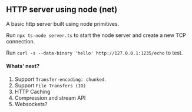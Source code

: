 ## HTTP server using node (net)

A basic http server built using node primitives.

Run `npx ts-node server.ts` to start the node server and create a new TCP connection.

Run `curl -s --data-binary 'hello' http://127.0.0.1:1235/echo` to test.

#### Whats' next?

1. Support `Transfer-encoding: chunked`.
2. Support `File Transfers (IO)`
3. HTTP Caching
4. Compression and stream API
5. Websockets?
